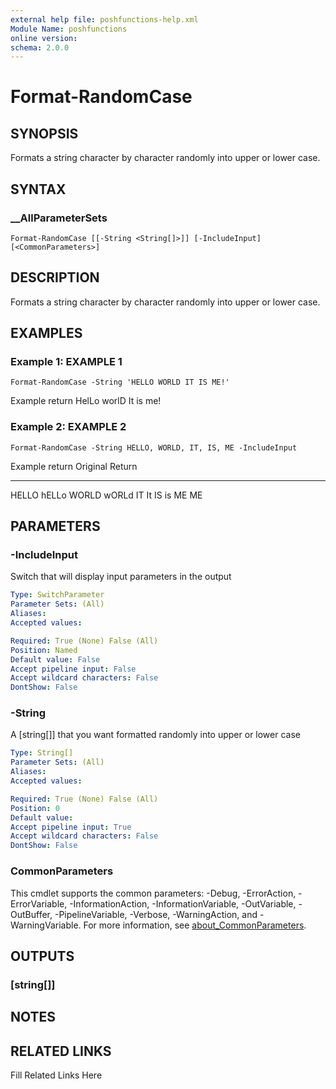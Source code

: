```yaml
---
external help file: poshfunctions-help.xml
Module Name: poshfunctions
online version: 
schema: 2.0.0
---
```


# Format-RandomCase

## SYNOPSIS

Formats a string character by character randomly into upper or lower case.

## SYNTAX

### __AllParameterSets

```
Format-RandomCase [[-String <String[]>]] [-IncludeInput] [<CommonParameters>]
```

## DESCRIPTION

Formats a string character by character randomly into upper or lower case.


## EXAMPLES

### Example 1: EXAMPLE 1

```
Format-RandomCase -String 'HELLO WORLD IT IS ME!'
```

Example return
HelLo worlD It is me!





### Example 2: EXAMPLE 2

```
Format-RandomCase -String HELLO, WORLD, IT, IS, ME -IncludeInput
```

Example return
Original Return
-------- ------
HELLO    hELLo
WORLD    wORLd
IT       It
IS       is
ME       ME






## PARAMETERS

### -IncludeInput

Switch that will display input parameters in the output

```yaml
Type: SwitchParameter
Parameter Sets: (All)
Aliases: 
Accepted values: 

Required: True (None) False (All)
Position: Named
Default value: False
Accept pipeline input: False
Accept wildcard characters: False
DontShow: False
```

### -String

A [string[]] that you want formatted randomly into upper or lower case

```yaml
Type: String[]
Parameter Sets: (All)
Aliases: 
Accepted values: 

Required: True (None) False (All)
Position: 0
Default value: 
Accept pipeline input: True
Accept wildcard characters: False
DontShow: False
```


### CommonParameters

This cmdlet supports the common parameters: -Debug, -ErrorAction, -ErrorVariable, -InformationAction, -InformationVariable, -OutVariable, -OutBuffer, -PipelineVariable, -Verbose, -WarningAction, and -WarningVariable. For more information, see [about_CommonParameters](http://go.microsoft.com/fwlink/?LinkID=113216).

## OUTPUTS

### [string[]]



## NOTES



## RELATED LINKS

Fill Related Links Here

